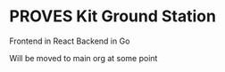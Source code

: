 # PROVES Kit Ground Station

Frontend in React
Backend in Go

Will be moved to main org at some point
